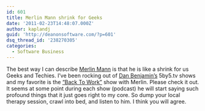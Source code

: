 ```yaml
---
id: 601
title: Merlin Mann shrink for Geeks
date: '2011-02-23T14:48:07.000Z'
author: kaplandj
guid: 'http://deanonsoftware.com/?p=601'
dsq_thread_id: '238270305'
categories:
  - Software Business
---
```

The best way I can describe [Merlin Mann](http://www.merlinmann.com/) is that he is like a shrink for us Geeks and Techies. I’ve been rocking out of [Dan Benjamin’s](http://danbenjamin.com/) 5by5.tv shows and my favorite is the [“Back To Work”](http://5by5.tv/b2w) show with Merlin. Please check it out. It seems at some point during each show (podcast) he will start saying such profound things that it just goes right to my core. So dump your local therapy session, crawl into bed, and listen to him. I think you will agree.
